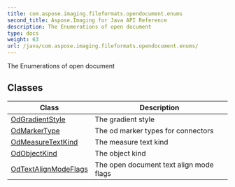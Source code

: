 ```yaml
---
title: com.aspose.imaging.fileformats.opendocument.enums
second_title: Aspose.Imaging for Java API Reference
description: The Enumerations of open document
type: docs
weight: 63
url: /java/com.aspose.imaging.fileformats.opendocument.enums/
---
```


The Enumerations of open document


## Classes

| Class | Description |
| --- | --- |
| [OdGradientStyle](../com.aspose.imaging.fileformats.opendocument.enums/odgradientstyle) | The gradient style |
| [OdMarkerType](../com.aspose.imaging.fileformats.opendocument.enums/odmarkertype) | The od marker types for connectors |
| [OdMeasureTextKind](../com.aspose.imaging.fileformats.opendocument.enums/odmeasuretextkind) | The measure text kind |
| [OdObjectKind](../com.aspose.imaging.fileformats.opendocument.enums/odobjectkind) | The object kind |
| [OdTextAlignModeFlags](../com.aspose.imaging.fileformats.opendocument.enums/odtextalignmodeflags) | The open document text align mode flags |
